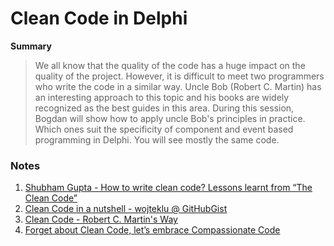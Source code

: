 # Clean Code in Delphi

**Summary**

> We all know that the quality of the code has a huge impact on the quality of the project. However, it is difficult to meet two programmers who write the code in a similar way. Uncle Bob (Robert C. Martin) has an interesting approach to this topic and his books are widely recognized as the best guides in this area. During this session, Bogdan will show how to apply uncle Bob's principles in practice. Which ones suit the specificity of component and event based programming in Delphi. You will see mostly the same code.

### Notes

1. [Shubham Gupta - How to write clean code? Lessons learnt from “The Clean Code”](./notes/Mindworks.md)
2. [Clean Code in a nutshell - wojteklu @ GitHubGist](https://gist.github.com/wojteklu/73c6914cc446146b8b533c0988cf8d29)
3. [Clean Code - Robert C. Martin's Way](./notes/DZone.md)
4. [Forget about Clean Code, let’s embrace Compassionate Code](./notes/BiggerBox.md)